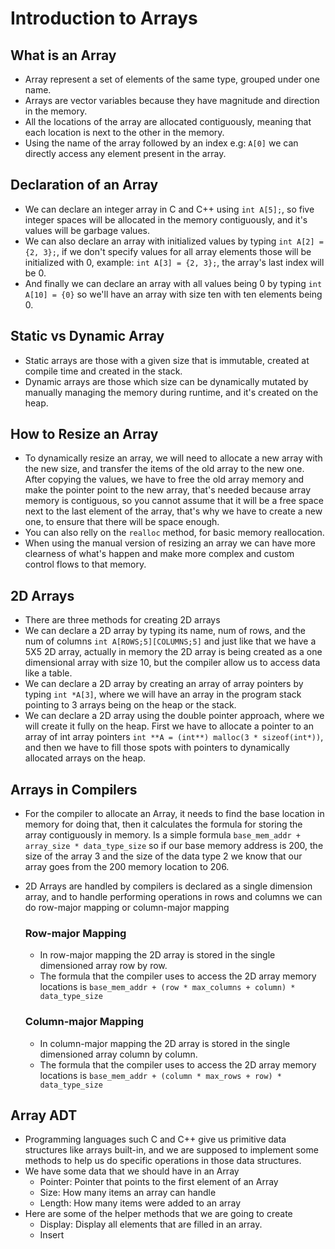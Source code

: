 # Introduction to Arrays


## What is an Array
- Array represent a set of elements of the same type, grouped under one name.
- Arrays are vector variables because they have magnitude and direction in the memory.
- All the locations of the array are allocated contiguously, meaning that each location is next to the other in the 
  memory.
- Using the name of the array followed by an index e.g: `A[0]` we can directly access any element present in the array.

## Declaration of an Array
- We can declare an integer array in C and C++ using `int A[5];`, so five integer spaces will be allocated in the memory 
  contiguously, and it's values will be garbage values.
- We can also declare an array with initialized values by typing `int A[2] = {2, 3};`, if we don't specify values for 
  all array elements those will be initialized with 0, example: `int A[3] = {2, 3};`, the array's last index will be 0.
- And finally we can declare an array with all values being 0 by typing `int A[10] = {0}` so we'll have an array with 
  size ten with ten elements being 0.

## Static vs Dynamic Array
- Static arrays are those with a given size that is immutable, created at compile time and created in the stack.
- Dynamic arrays are those which size can be dynamically mutated by manually managing the memory during runtime, and 
  it's created on the heap.

## How to Resize an Array
- To dynamically resize an array, we will need to allocate a new array with the new size, and transfer the items of the 
  old array to the new one. After copying the values, we have to free the old array memory and make the pointer point to
  the new array, that's needed because array memory is contiguous, so you cannot assume that it will be a free space 
  next to the last element of the array, that's why we have to create a new one, to ensure that there will be space enough.
- You can also relly on the `realloc` method, for basic memory reallocation.
- When using the manual version of resizing an array we can have more clearness of what's happen and make more complex 
  and custom control flows to that memory.

## 2D Arrays
- There are three methods for creating 2D arrays
- We can declare a 2D array by typing its name, num of rows, and the num of columns `int A[ROWS;5][COLUMNS;5]` and just 
  like that we have a 5X5 2D array, actually in memory the 2D array is being created as a one dimensional array with 
  size 10, but the compiler allow us to access data like a table.
- We can declare a 2D array by creating an array of array pointers by typing `int *A[3]`, where we will have an array in
  the program stack pointing to 3 arrays being on the heap or the stack.
- We can declare a 2D array using the double pointer approach, where we will create it fully on the heap. First we 
  have to allocate a pointer to an array of int array pointers `int **A = (int**) malloc(3 * sizeof(int*))`, and then
  we have to fill those spots with pointers to dynamically allocated arrays on the heap.

## Arrays in Compilers
- For the compiler to allocate an Array, it needs to find the base location in memory for doing that, then it calculates
  the formula for storing the array contiguously in memory. Is a simple formula `base_mem_addr + array_size * data_type_size`
  so if our base memory address is 200, the size of the array 3 and the size of the data type 2 we know that our array 
  goes from the 200 memory location to 206.
- 2D Arrays are handled by compilers is declared as a single dimension array, and to handle performing operations in 
  rows and columns we can do row-major mapping or column-major mapping

  ### Row-major Mapping
  - In row-major mapping the 2D array is stored in the single dimensioned array row by row.
  - The formula that the compiler uses to access the 2D array memory locations is `base_mem_addr + (row * max_columns + column) * data_type_size`
  
  ### Column-major Mapping
  - In column-major mapping the 2D array is stored in the single dimensioned array column by column.
  - The formula that the compiler uses to access the 2D array memory locations is `base_mem_addr + (column * max_rows + row) * data_type_size`

## Array ADT
- Programming languages such C and C++ give us primitive data structures like arrays built-in, and we are supposed to 
  implement some methods to help us do specific operations in those data structures.
- We have some data that we should have in an Array
  - Pointer: Pointer that points to the first element of an Array
  - Size: How many items an array can handle
  - Length: How many items were added to an array
- Here are some of the helper methods that we are going to create
  - Display: Display all elements that are filled in an array.
  - Insert